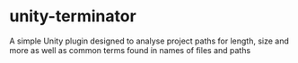# unity-terminator
A simple Unity plugin designed to analyse project paths for length, size and more as well as common terms found in names of files and paths
